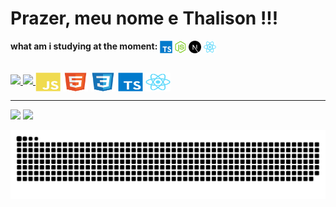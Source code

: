 <h1> Prazer, meu nome e Thalison !!! </h1>
<p><strong>what am i studying at the moment: 
 <img align="center" alt="Thalison-CSS" height="20" width="20" src="https://raw.githubusercontent.com/devicons/devicon/master/icons/typescript/typescript-original.svg"> 
 <img align="center" alt="Thalison-CSS" height="20" width="20" src="https://raw.githubusercontent.com/devicons/devicon/master/icons/nodejs/nodejs-original.svg">
 <img align="center" alt="Thalison-CSS" height="20" width="20" src="https://raw.githubusercontent.com/devicons/devicon/master/icons/nextjs/nextjs-original.svg">
 <img align="center" alt="Thalison-CSS" height="20" width="20" src="https://raw.githubusercontent.com/devicons/devicon/master/icons/react/react-original.svg">
 </strong></p>
 <div style="display:inline-block">
  <a href="https://github.com/thalison1998">
  <img height="180em" src="https://github-readme-stats.vercel.app/api?username=thalison1998&show_icons=true&theme=bear&include_all_commits=true&count_private=true"/>
  <img height="180em"  src="https://github-readme-stats.vercel.app/api/top-langs/?username=thalison1998&layout=compact&langs_count=7&theme=bear" />
</div>
  <div style="display:inline-block"><br>
  <img align="center" alt="Thalison-Js" height="30" width="40" src="https://raw.githubusercontent.com/devicons/devicon/master/icons/javascript/javascript-plain.svg">
  <img align="center" alt="Thalison-HTML" height="30" width="40" src="https://raw.githubusercontent.com/devicons/devicon/master/icons/html5/html5-original.svg">
  <img align="center" alt="Thalison-CSS" height="30" width="40" src="https://raw.githubusercontent.com/devicons/devicon/master/icons/css3/css3-original.svg">
   <img align="center" alt="Thalison-CSS" height="30" width="40" src="https://raw.githubusercontent.com/devicons/devicon/master/icons/typescript/typescript-original.svg">
    <img align="center" alt="Thalison-CSS" height="30" width="40" src="https://raw.githubusercontent.com/devicons/devicon/master/icons/react/react-original.svg">
   
</div>
<hr>
<div>

  <a href = "mailto:thalison1998@gmail.com"><img src="https://img.shields.io/badge/-Gmail-%23333?style=for-the-badge&logo=gmail&logoColor=white" target="_blank"></a>
  <a href="https://www.linkedin.com/in/thalison-monteiro-701a57215" target="_blank"><img src="https://img.shields.io/badge/-LinkedIn-%230077B5?style=for-the-badge&logo=linkedin&logoColor=white" target="_blank"></a> 
 </div>
  
 ![Snake animation](https://github.com/thalison1998/thalison1998/blob/output/github-contribution-grid-snake.svg)
<!--
**thalison1998/Thalison1998** is a ✨ _special_ ✨ repository because its `README.md` (this file) appears on your GitHub profile.

Here are some ideas to get you started:

- 🔭 I’m currently working on ...
- 🌱 I’m currently learning ...
- 👯 I’m looking to collaborate on ...
- 🤔 I’m looking for help with ...
- 💬 Ask me about ...
- 📫 How to reach me: ...
- 😄 Pronouns: ...
- ⚡ Fun fact: ...
-->
